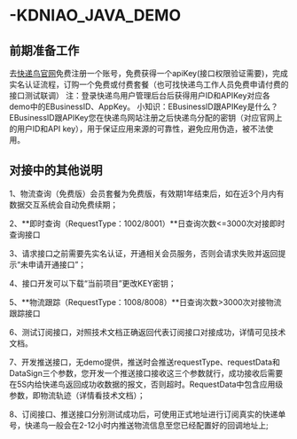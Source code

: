 # -KDNIAO_JAVA_DEMO
## 前期准备工作
去[快递鸟官网](http://www.kdniao.com/reg)免费注册一个账号，免费获得一个apiKey(接口权限验证需要)，完成实名认证流程，订购一个免费或付费套餐（也可找快递鸟工作人员免费申请付费的接口测试联调）
注：登录快递鸟用户管理后台后获得用户ID和APIKey对应各demo中的EBusinessID、AppKey。
小知识：EBusinessID跟APIKey是什么？EBusinessID跟APIKey您在快递鸟网站注册之后快递鸟分配的密钥（对应官网上的用户ID和API key），用于保证应用来源的可靠性，避免应用伪造，被不法使用。


## 对接中的其他说明
1、物流查询（免费版）会员套餐为免费版，有效期1年结束后，如在近3个月内有数据交互系统会自动免费续期；

2、**即时查询（RequestType：1002/8001）**日查询次数<=3000次对接即时查询接口

3、请求接口之前需要先实名认证，开通相关会员服务，否则会请求失败并返回提示“未申请开通接口”；

4、接口开发可以下载“当前项目”更改KEY密钥；

5、**物流跟踪（RequestType：1008/8008）**日查询次数>3000次对接物流跟踪接口

6、测试订阅接口，对照技术文档正确返回代表订阅接口对接成功，详情可见技术文档。

7、开发推送接口，无demo提供，推送时会推送requestType、requestData和DataSign三个参数，您开发一个推送接口接收这三个参数就行，成功接收后需要在5S内给快递鸟返回成功收数据的报文，否则超时。RequestData中包含应用级参数，即物流轨迹（详情看技术文档）；

8、订阅接口、推送接口分别测试成功后，可使用正式地址进行订阅真实的快递单号，快递鸟一般会在2-12小时内推送物流信息至您已经配置好的回调地址上;

